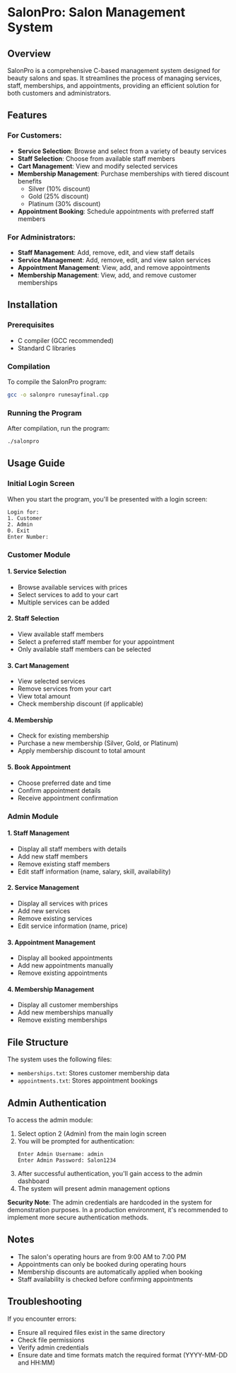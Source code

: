 # SalonPro: Salon Management System

## Overview

SalonPro is a comprehensive C-based management system designed for beauty salons and spas. It streamlines the process of managing services, staff, memberships, and appointments, providing an efficient solution for both customers and administrators.

## Features

### For Customers:
- **Service Selection**: Browse and select from a variety of beauty services
- **Staff Selection**: Choose from available staff members
- **Cart Management**: View and modify selected services
- **Membership Management**: Purchase memberships with tiered discount benefits
  - Silver (10% discount)
  - Gold (25% discount)
  - Platinum (30% discount)
- **Appointment Booking**: Schedule appointments with preferred staff members

### For Administrators:
- **Staff Management**: Add, remove, edit, and view staff details
- **Service Management**: Add, remove, edit, and view salon services
- **Appointment Management**: View, add, and remove appointments
- **Membership Management**: View, add, and remove customer memberships

## Installation

### Prerequisites
- C compiler (GCC recommended)
- Standard C libraries

### Compilation
To compile the SalonPro program:

```bash
gcc -o salonpro runesayfinal.cpp
```

### Running the Program
After compilation, run the program:

```bash
./salonpro
```

## Usage Guide

### Initial Login Screen
When you start the program, you'll be presented with a login screen:
```
Login for:
1. Customer
2. Admin
0. Exit
Enter Number:
```

### Customer Module

#### 1. Service Selection
- Browse available services with prices
- Select services to add to your cart
- Multiple services can be added

#### 2. Staff Selection
- View available staff members
- Select a preferred staff member for your appointment
- Only available staff members can be selected

#### 3. Cart Management
- View selected services
- Remove services from your cart
- View total amount
- Check membership discount (if applicable)

#### 4. Membership
- Check for existing membership
- Purchase a new membership (Silver, Gold, or Platinum)
- Apply membership discount to total amount

#### 5. Book Appointment
- Choose preferred date and time
- Confirm appointment details
- Receive appointment confirmation

### Admin Module

#### 1. Staff Management
- Display all staff members with details
- Add new staff members
- Remove existing staff members
- Edit staff information (name, salary, skill, availability)

#### 2. Service Management
- Display all services with prices
- Add new services
- Remove existing services
- Edit service information (name, price)

#### 3. Appointment Management
- Display all booked appointments
- Add new appointments manually
- Remove existing appointments

#### 4. Membership Management
- Display all customer memberships
- Add new memberships manually
- Remove existing memberships

## File Structure

The system uses the following files:
- `memberships.txt`: Stores customer membership data
- `appointments.txt`: Stores appointment bookings

## Admin Authentication

To access the admin module:

1. Select option 2 (Admin) from the main login screen
2. You will be prompted for authentication:
   ```
   Enter Admin Username: admin
   Enter Admin Password: Salon1234
   ```
3. After successful authentication, you'll gain access to the admin dashboard
4. The system will present admin management options

**Security Note**: The admin credentials are hardcoded in the system for demonstration purposes. In a production environment, it's recommended to implement more secure authentication methods.

## Notes

- The salon's operating hours are from 9:00 AM to 7:00 PM
- Appointments can only be booked during operating hours
- Membership discounts are automatically applied when booking
- Staff availability is checked before confirming appointments

## Troubleshooting

If you encounter errors:
- Ensure all required files exist in the same directory
- Check file permissions
- Verify admin credentials
- Ensure date and time formats match the required format (YYYY-MM-DD and HH:MM)
